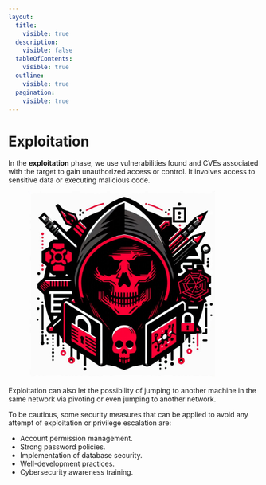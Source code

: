 ```yaml
---
layout:
  title:
    visible: true
  description:
    visible: false
  tableOfContents:
    visible: true
  outline:
    visible: true
  pagination:
    visible: true
---
```


# Exploitation

In the **exploitation** phase, we use vulnerabilities found and CVEs associated with the target to gain unauthorized access or control. It involves access to sensitive data or executing malicious code.

<figure><img src="../../../.gitbook/assets/image (44).png" alt="" width="375"><figcaption></figcaption></figure>

Exploitation can also let the possibility of jumping to another machine in the same network via pivoting or even jumping to another network.

To be cautious, some security measures that can be applied to avoid any attempt of exploitation or privilege escalation are:

* Account permission management.
* Strong password policies.
* Implementation of database security.
* Well-development practices.
* Cybersecurity awareness training.

